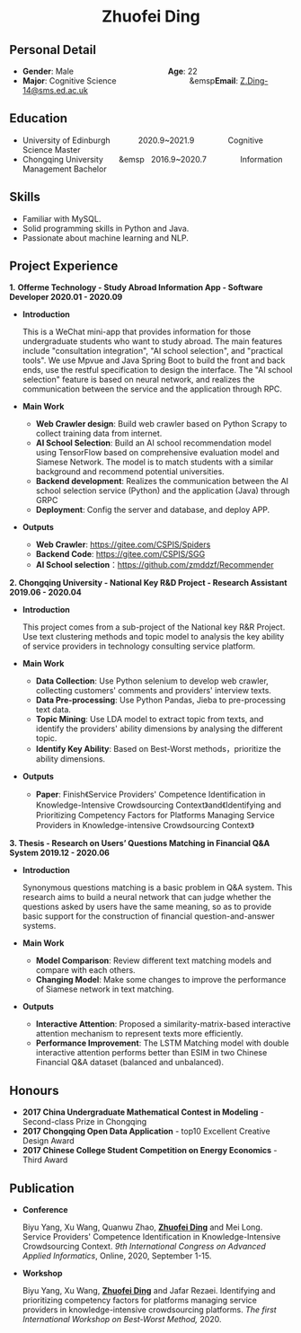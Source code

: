 

 <center>
     <h1>Zhuofei Ding</h1>
 </center>

## Personal Detail 

* **Gender**: Male&emsp;&emsp;&emsp;&emsp;&emsp;&emsp;&emsp;&emsp;&emsp;&emsp;&emsp;&emsp;**Age**: 22              
* **Major**: Cognitive Science &emsp;&emsp;&emsp;&emsp;&emsp;&emsp;&emsp;&emsp;&emsp;&emsp**Email**: Z.Ding-14@sms.ed.ac.uk  

## Education

* University of Edinburgh&emsp;&emsp;&emsp;        2020.9~2021.9&emsp;&emsp;&emsp;&emsp; Cognitive Science                      Master
* Chongqing University&emsp;&emsp;&emsp       2016.9~2020.7&emsp;&emsp;&emsp;&emsp; Information Management       Bachelor

## Skills

* Familiar with MySQL.
* Solid programming skills in Python and Java.
* Passionate about machine learning and NLP.

## Project Experience

**1.** **Offerme Technology - Study Abroad Information App - Software Developer   2020.01 - 2020.09**

* **Introduction**

  This is a WeChat mini-app that provides information for those undergraduate students who want to study abroad. The main features include "consultation integration", "AI school selection", and "practical tools". We use Mpvue and Java Spring Boot to build the front and back ends, use the restful specification to design the interface. The "AI school selection" feature is based on neural network, and realizes the communication between the service and the application through RPC.

* **Main Work**

  * **Web Crawler design**: Build web crawler based on Python Scrapy to collect training data from internet. 
  * **AI School Selection**:  Build an AI school recommendation model using TensorFlow based on comprehensive evaluation model and Siamese Network. The model is to match students with a similar background and recommend potential universities.
  * **Backend development**: Realizes the communication between the AI school selection service (Python) and the application (Java) through GRPC
  * **Deployment**: Config the server and database, and deploy APP.  

* **Outputs**

  * **Web Crawler**: https://gitee.com/CSPIS/Spiders
  * **Backend Code**: https://gitee.com/CSPIS/SGG
  * **AI School selection**：https://github.com/zmddzf/Recommender

**2. Chongqing University - National Key R&D Project - Research Assistant              2019.06 - 2020.04**

* **Introduction**

  This project comes from a sub-project of the National key R&R Project. Use text clustering methods and topic model to analysis the key ability of service providers in technology consulting service platform.

* **Main Work**

  * **Data Collection**: Use Python selenium to develop web crawler, collecting customers' comments and providers' interview texts.
  * **Data Pre-processing**: Use Python Pandas, Jieba to pre-processing text data.
  * **Topic Mining**: Use LDA model to extract topic from texts, and identify the providers' ability dimensions by analysing the different topic.
  * **Identify Key Ability**: Based on Best-Worst methods，prioritize the ability dimensions.

* **Outputs**

  * **Paper**: Finish《Service Providers' Competence Identification in Knowledge-Intensive Crowdsourcing Context》and《Identifying and Prioritizing Competency Factors for Platforms Managing Service Providers in Knowledge-intensive Crowdsourcing Context》

**3. Thesis - Research on Users’ Questions Matching in Financial Q&A System       2019.12 - 2020.06**

* **Introduction**

  Synonymous questions matching is a basic problem in Q&A system. This research aims to build a neural network that can judge whether the questions asked by users have the same meaning, so as to provide basic support for the construction of financial question-and-answer systems.

* **Main Work**

  * **Model Comparison**: Review different text matching models and compare with each others.
  * **Changing Model**: Make some changes to improve the performance of Siamese network in text matching.
  
* **Outputs**

  * **Interactive Attention**: Proposed a similarity-matrix-based interactive attention mechanism to represent texts more efficiently.
  * **Performance Improvement**: The LSTM Matching model with double interactive attention performs better than ESIM in two Chinese Financial Q&A dataset (balanced and unbalanced).

## Honours
* **2017 China Undergraduate Mathematical Contest in Modeling** - Second-class Prize in Chongqing
* **2017 Chongqing Open Data Application** - top10 Excellent Creative Design Award
* **2017 Chinese College Student Competition on Energy Economics** - Third Award

## Publication
* **Conference**

  Biyu Yang, Xu Wang, Quanwu Zhao, **<u>Zhuofei Ding</u>** and Mei Long. Service Providers' Competence Identification in Knowledge-Intensive Crowdsourcing Context. *9th International Congress on Advanced Applied Informatics*, Online, 2020, September 1-15.

* **Workshop**

  Biyu Yang, Xu Wang, **<u>Zhuofei Ding</u>** and Jafar Rezaei. Identifying and prioritizing competency factors for platforms managing service providers in knowledge-intensive crowdsourcing platforms. *The first International Workshop on Best-Worst Method,* 2020. 

